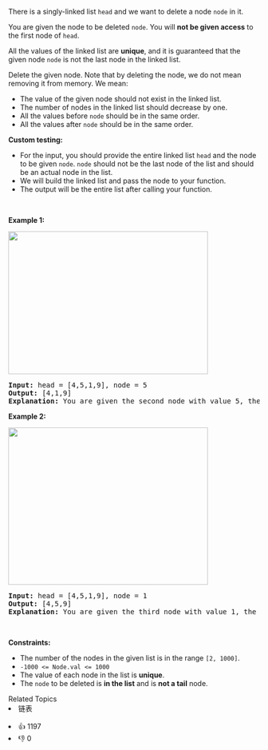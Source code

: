 <p>There is a singly-linked list <code>head</code> and we want to delete a node <code>node</code> in it.</p>

<p>You are given the node to be deleted <code>node</code>. You will <strong>not be given access</strong> to the first node of <code>head</code>.</p>

<p>All the values of the linked list are <strong>unique</strong>, and it is guaranteed that the given node <code>node</code> is not the last node in the linked list.</p>

<p>Delete the given node. Note that by deleting the node, we do not mean removing it from memory. We mean:</p>

<ul> 
 <li>The value of the given node should not exist in the linked list.</li> 
 <li>The number of nodes in the linked list should decrease by one.</li> 
 <li>All the values before <code>node</code> should be in the same order.</li> 
 <li>All the values after <code>node</code> should be in the same order.</li> 
</ul>

<p><strong>Custom testing:</strong></p>

<ul> 
 <li>For the input, you should provide the entire linked list <code>head</code> and the node to be given <code>node</code>. <code>node</code> should not be the last node of the list and should be an actual node in the list.</li> 
 <li>We will build the linked list and pass the node to your function.</li> 
 <li>The output will be the entire list after calling your function.</li> 
</ul>

<p>&nbsp;</p> 
<p><strong class="example">Example 1:</strong></p> 
<img alt="" src="https://assets.leetcode.com/uploads/2020/09/01/node1.jpg" style="width: 400px; height: 286px;" /> 
<pre>
<strong>Input:</strong> head = [4,5,1,9], node = 5
<strong>Output:</strong> [4,1,9]
<strong>Explanation: </strong>You are given the second node with value 5, the linked list should become 4 -&gt; 1 -&gt; 9 after calling your function.
</pre>

<p><strong class="example">Example 2:</strong></p> 
<img alt="" src="https://assets.leetcode.com/uploads/2020/09/01/node2.jpg" style="width: 400px; height: 315px;" /> 
<pre>
<strong>Input:</strong> head = [4,5,1,9], node = 1
<strong>Output:</strong> [4,5,9]
<strong>Explanation: </strong>You are given the third node with value 1, the linked list should become 4 -&gt; 5 -&gt; 9 after calling your function.
</pre>

<p>&nbsp;</p> 
<p><strong>Constraints:</strong></p>

<ul> 
 <li>The number of the nodes in the given list is in the range <code>[2, 1000]</code>.</li> 
 <li><code>-1000 &lt;= Node.val &lt;= 1000</code></li> 
 <li>The value of each node in the list is <strong>unique</strong>.</li> 
 <li>The <code>node</code> to be deleted is <strong>in the list</strong> and is <strong>not a tail</strong> node.</li> 
</ul>

<div><div>Related Topics</div><div><li>链表</li></div></div><br><div><li>👍 1197</li><li>👎 0</li></div>